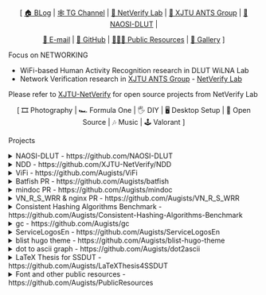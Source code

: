 <div align="center">

[ <a href="https://augists.top">🏠 BLog</a> | <a href="https://t.me/Augists">🕸 TG Channel</a> | <a href="https://xjtu-netverify.github.io">🏫 NetVerify Lab</a> | <a href="http://ants.xjtu.edu.cn/">🏫 XJTU ANTS Group</a> | <a href="https://github.com/NAOSI-DLUT">🏫 NAOSI-DLUT</a> |

<a href="mailto:augists@duck.com">📧 E-mail</a> | <a href="https://github.com/Augists">👻 GitHub</a> | <a href="https://github.com/Augists/PublicResources">👨🏻‍💻 Public Resources</a> | <a href="https://augists.top/gallery/">🌁 Gallery</a> ]
  
</div>

Focus on NETWORKING
* WiFi-based Human Activity Recognition research in DLUT WiLNA Lab
* Network Verification research in [XJTU ANTS Group](http://ants.xjtu.edu.cn/) - [NetVerify Lab](https://xjtu-netverify.github.io)

Please refer to [XJTU-NetVerify](https://github.com/xjtu-netverify) for open source projects from NetVerify Lab

<div align="center">

[ 🎞️ Photography | 🏎️ Formula One | 🖐 DIY | 🖥️ Desktop Setup | 🧑 Open Source | 🎶 Music | 🕹️ Valorant ]

</div>

Projects

<details>
  <summary>NAOSI-DLUT - https://github.com/NAOSI-DLUT</summary>

  Network And Open Source Institute in Dalian University of Technology. <img src="https://github.com/NAOSI-DLUT/.github/blob/main/profile/logo.svg" height="50px" />

  I am so proud of our organization. Here we provide all the resources you need in DUT as our best effort.

  * DUTyard discuss forum
  * Free access to resources during your development and seminar - https://space.bilibili.com/1058346981
  * Collection of DUT tools and blogrool - https://github.com/NAOSI-DLUT/awesome-dlut / https://github.com/NAOSI-DLUT/blogroll
  * NAOSI website - https://naosi.org, also manual - https://man.naosi.org
  * Campus project - https://campus2025.top
  * ...
</details>

<details>
  <summary>NDD - https://github.com/XJTU-NetVerify/NDD</summary>
  
  Network Decision Diagram [NSDI'25 Outstanding Paper] in [XJTU-NetVerify lab](https://github.com/XJTU-NetVerify)
  
  A new decision diagram customized for network verification. It is more efficient than BDD when used for network verification, in terms of memory and computation. NDD wraps BDD with another layers of decision diagram, such that each node represents a field of the network, and each edge is labeled with a BDD encoding the values of that field. Due to the locality of fields in networks, NDD can significantly reduce the redundant nodes.

  Also refer to:
  
  * jdd - https://github.com/Augists/jdd, a modified version of BDD Java implementation.
  * bdd-undergra-thinking - https://github.com/Augists/bdd-undergra-thinking, where we generated our basic idea of NDD.
  * blog - https://augists.top/NOTES/PAPER/From-Network-Verification-to-NDD.
</details>

<details>
  <summary>ViFi - https://github.com/Augists/ViFi</summary>

  A multi-model human activity detection tool based on our paper [MASS'22] in DLUT WiLNA lab.

  Recogize human activity behaviors by WiFi CSI data and video frames. Gain a much better performance than GateFi [IoTJ'23].
</details>

<details>
  <summary>Batfish PR - https://github.com/Augists/batfish</summary>

  Pull Request on Batfish - https://github.com/Batfish/Batfish

  * feat: NDD data structure support
  * fix: duplicated BDD operations
</details>

<details>
  <summary>mindoc PR - https://github.com/Augists/mindoc</summary>

  An online document management system based on Beego in Golang.

  * feat: Microsoft format importing support 
</details>

<details>
  <summary>VN_R_S_WRR & nginx PR - https://github.com/Augists/VN_R_S_WRR</summary>

  Virtual Node Random Smooth Weighted Round Robin algorithm, aimed to solve the "herd effect" problem in cluster deployment scenarios.

  Very simple modification at nginx `swrr` branch - https://github.com/Augists/nginx

  Also refer to PR - https://github.com/nginx/nginx/pull/837
</details>

<details>
  <summary>Consistent Hashing Algorithms Benchmark - https://github.com/Augists/Consistent-Hashing-Algorithms-Benchmark</summary>

  Experiments in different consistent hashing algorithms on load balancing, lookup time cost, remapping.

  Description and analysis LB algorithms: hash mod, hash-ring chash, multi-probe chash, Jump chash, Maglev chash, AnchorHash, DxHash, Rendezvous hash. Also take a look of my blog - https://augists.top/NOTES/LB/LB%20Algorithms%20Sharing
</details>

<details>
  <summary>gc - https://github.com/Augists/gc</summary>

  A CLI tool written in Go that streamlines the process of crafting conventional Git commit messages. It provides an interactive experience for building commits and features an experimental AI-assisted commit message generation based on your staged changes. 
</details>

<details>
  <summary>ServiceLogosEn - https://github.com/Augists/ServiceLogosEn</summary>

  An English version of kawaii logos for coders.

  <img src="https://github.com/Augists/ServiceLogosEn/blob/main/GitHub.png" height="80px" />
  <img src="https://github.com/Augists/ServiceLogosEn/blob/main/GitLab.png" height="80px" />
  <img src="https://github.com/Augists/ServiceLogosEn/blob/main/VIM.png" height="80px" />
  <img src="https://github.com/Augists/ServiceLogosEn/blob/main/C++.png" height="80px" />
  <img src="https://github.com/Augists/ServiceLogosEn/blob/main/Golang.png" height="80px" />
  <img src="https://github.com/Augists/ServiceLogosEn/blob/main/Java.png" height="80px" />
  <img src="https://github.com/Augists/ServiceLogosEn/blob/main/Python.png" height="80px" />
  <img src="https://github.com/Augists/ServiceLogosEn/blob/main/React.png" height="80px" />
  
  For its original Japanese version and LICENSE, please refer to SAWARATSUKI https://github.com/SAWARATSUKI/KawaiiLogos
</details>

<details>
  <summary>blist hugo theme - https://github.com/Augists/blist-hugo-theme</summary>

  A hugo theme adjust to our lab homepage - https://github.com/XJTU-NetVerify/XJTU-NetVerify.github.io. And it can be access by https://xjtu-netverify.github.io

  Also refer to our ANTS Group Index Webpage - https://github.com/XJTU-NetVerify/ants-index
</details>

<details>
  <summary>dot to ascii graph - https://github.com/Augists/dot2ascii</summary>

  A tool for generating ascii flow graph in DOT language.

```bash
$ ./dot2ascii-darwin example/example.dot
+-----------+
|    Foo    |
+-----------+
  |
  |
  v
+-----------+
|     b     | -+
+-----------+  |
  |            |
  |            |
  v            |
+-----------+  |
|     c     |  |
+-----------+  |
  :            |
  : edgename   |
  v            |
+-----------+  |
|     d     | -+
+-----------+
```

```bash
$ dot2ascii --fancy example/example2.dot

                 ┌─────────┐
                 │         │
     ┌───┐     ┌───┐     ┌───┐     ┌───┐
  ┌─ │ 0 │ ─── │ 1 │ ─── │   │ ─── │ 3 │
  │  └───┘     └───┘     │   │     └───┘
  │    │                 │   │
  │    └──────────────── │ 2 │
  │                      │   │
  │                      │   │
  └───────────────────── │   │
                         └───┘
```
</details>

<details>
  <summary>LaTeX Thesis for SSDUT - https://github.com/Augists/LaTeXThesis4SSDUT</summary>
</details>

<details>
  <summary>Font and other public resources - https://github.com/Augists/PublicResources</summary>

  An upper alphabet font for poster and cover (designed by myself) & DUT slide template & other tools.

  <img src="https://camo.githubusercontent.com/a587164431dedfe5b0f6b65c0b3fc4169d32edb2631af2239f992687a04c8cdd/68747470733a2f2f692e6c6f6c692e6e65742f323032312f30312f31342f7555686e4c494a4e356c624334476a2e706e67" />
</details>
